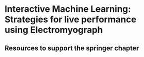 # Interactive Machine Learning: Strategies for live performance using Electromyograph

## Resources to support the springer chapter
